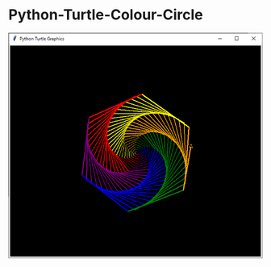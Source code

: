 # Python-Turtle-Colour-Circle
<img src="https://github.com/buddhirangana/Python-Turtle-Colour-Circle/blob/main/images/Screenshot.PNG" alt="Screenshot"/>
